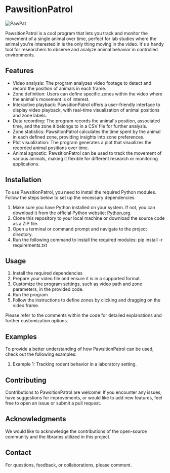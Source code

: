 # PawsitionPatrol

![PawPat](https://github.com/KurtMoran/PawsitionPatrol/assets/49537465/81d85cf5-e1bb-477d-b87f-83c6d8ccd737)

PawsitionPatrol is a cool program that lets you track and monitor the movement of a single animal over time, perfect for lab studies where the animal you're interested in is the only thing moving in the video. It's a handy tool for researchers to observe and analyze animal behavior in controlled environments.

## Features

- Video analysis: The program analyzes video footage to detect and record the position of animals in each frame.
- Zone definition: Users can define specific zones within the video where the animal's movement is of interest.
- Interactive playback: PawsitionPatrol offers a user-friendly interface to display video playback, with real-time visualization of animal positions and zone labels.
- Data recording: The program records the animal's position, associated time, and the zone it belongs to in a CSV file for further analysis.
- Zone statistics: PawsitionPatrol calculates the time spent by the animal in each defined zone, providing insights into zone preferences.
- Plot visualization: The program generates a plot that visualizes the recorded animal positions over time.
- Animal agnostic: PawsitionPatrol can be used to track the movement of various animals, making it flexible for different research or monitoring applications.

## Installation

To use PawsitionPatrol, you need to install the required Python modules. Follow the steps below to set up the necessary dependencies:
1. Make sure you have Python installed on your system. If not, you can download it from the official Python website: [Python.org](https://www.python.org/).
2. Clone this repository to your local machine or download the source code as a ZIP file.
3. Open a terminal or command prompt and navigate to the project directory.
4. Run the following command to install the required modules:
   pip install -r requirements.txt
   
## Usage

1. Install the required dependencies
2. Prepare your video file and ensure it is in a supported format.
3. Customize the program settings, such as video path and zone parameters, in the provided code.
4. Run the program
5. Follow the instructions to define zones by clicking and dragging on the video frame.

Please refer to the comments within the code for detailed explanations and further customization options.

## Examples

To provide a better understanding of how PawsitionPatrol can be used, check out the following examples:

1. Example 1: Tracking rodent behavior in a laboratory setting.

## Contributing

Contributions to PawsitionPatrol are welcome! If you encounter any issues, have suggestions for improvements, or would like to add new features, feel free to open an issue or submit a pull request.

## Acknowledgments

We would like to acknowledge the contributions of the open-source community and the libraries utilized in this project.

## Contact

For questions, feedback, or collaborations, please comment.
